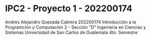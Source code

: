 # IPC2 - Proyecto 1 - 202200174
Andres Alejandro Quezada Cabrera
202200174
Introducción a la Programción y Computación 2 - Sección "D"
Ingenieria en Ciencias y Sistemas
Universidad de San Carlos de Guatemala 4to. Semestre
